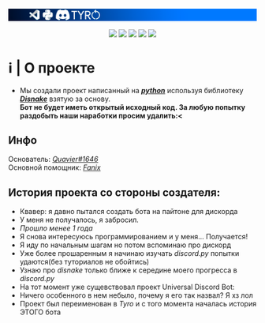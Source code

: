 ![TYRO BOT](assets/banner.png)
<p align="center">
    <img src=https://badgen.net/badge/disnake/%202.5.2%20/icon=discord>
    <img src=https://badgen.net/badge/Python/3.10.6/green/?icon=visualstudio>
    <img src=https://badgen.net/discord/online-members/cyZh7xPn2G/?icon=discord>
    <img src=https://badgen.net/badge/Python/3.10.6/green/?icon=visualstudio>
    <img src=https://badgen.net/badge/Our%20server/aboba/blue/icon=discord>
    
# ℹ | О проекте
- Мы создали проект написанный на [***python***](https://www.presenta.cc/lib) используя библиотеку [***Disnake***](https://docs.disnake.dev/en/latest/index.html) взятую за основу.
\
**Бот не будет иметь открытый исходный код. За любую попытку раздобыть наши наработки просим удалить:<**

## Инфо
Основатель: [*Quavier#1646*](https://github.com/Quavier)\
Основной помощник: [*Fanix*](https://github.com/Dicusti)

## История проекта со стороны создателя:
- Квавер: я давно пытался создать бота на пайтоне для дискорда
- У меня не получалось, я забросил.
- *Прошло менее 1 года*
- Я снова интересуюсь программированием и у меня... Получается!
- Я иду по начальным шагам но потом вспоминаю про дискорд
- Уже более прошаренным я начинаю изучать *discord.py* попытки удаются(без туториалов не обойтись)
- Узнаю про *disnake* только ближе к середине моего прогресса в *discord.py*
- На тот момент уже сущевствовал проект Universal Discord Bot:
- Ничего особенного в нем небыло, почему я его так назвал? Я хз лол
- Проект был переименован в *Tyro* и с того момента началась история ЭТОГО бота

